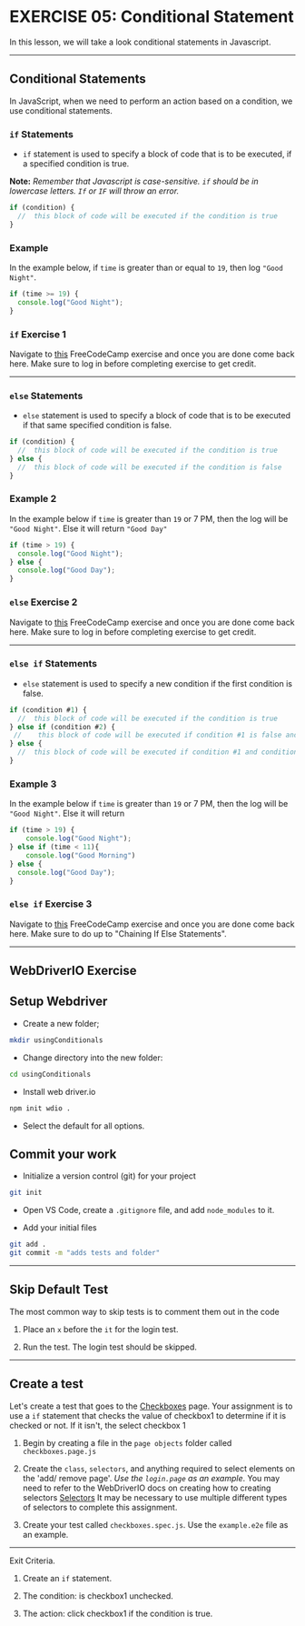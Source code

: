 # EXERCISE 05: Conditional Statement

In this lesson, we will take a look conditional statements in Javascript.

---

## Conditional Statements

In JavaScript, when we need to perform an action based on a condition, we use conditional statements.

### `if` Statements

- `if` statement is used to specify a block of code that is to be executed, if a specified condition is true.

**Note:** *Remember that Javascript is case-sensitive. `if` should be in lowercase letters. `If` or `IF` will throw an error.*

```js
if (condition) {
  //  this block of code will be executed if the condition is true
}
```

### Example

In the example below, if `time` is greater than or equal to `19`, then log `"Good Night"`.

```js
if (time >= 19) {
  console.log("Good Night");
}
```

### `if` Exercise 1<br> 
Navigate to [this](https://www.freecodecamp.org/learn/javascript-algorithms-and-data-structures/basic-javascript/use-conditional-logic-with-if-statements) FreeCodeCamp exercise and once you are done come back here. Make sure to log in before completing exercise to get credit.  

---

### `else` Statements

- `else` statement is used to specify a block of code that is to be executed if that same specified condition is false.

```js
if (condition) {
  //  this block of code will be executed if the condition is true
} else {
  //  this block of code will be executed if the condition is false
}
```

### Example 2

In the example below if `time` is greater than `19` or 7 PM, then the log will be `"Good Night"`. Else it will return `"Good Day"`

```js
if (time > 19) {
  console.log("Good Night");
} else {
  console.log("Good Day");
}
```
### `else` Exercise 2
Navigate to [this](https://www.freecodecamp.org/learn/javascript-algorithms-and-data-structures/basic-javascript/introducing-else-statements) FreeCodeCamp exercise and once you are done come back here. Make sure to log in before completing exercise to get credit. 


---

### `else if` Statements

- `else` statement is used to specify a new condition if the first condition is false.

```js
if (condition #1) {
  //  this block of code will be executed if the condition is true
} else if (condition #2) {
 //    this block of code will be executed if condition #1 is false and condition2 is true
} else {
  //  this block of code will be executed if condition #1 and condition #2 is false
}
```

### Example 3

In the example below if `time` is greater than `19` or 7 PM, then the log will be `"Good Night"`. Else it will return

```js
if (time > 19) {
    console.log("Good Night");
} else if (time < 11){
    console.log("Good Morning")
} else {
  console.log("Good Day");
}
```
### `else if` Exercise 3

Navigate to [this](https://www.freecodecamp.org/learn/javascript-algorithms-and-data-structures/basic-javascript/introducing-else-if-statements) FreeCodeCamp exercise and once you are done come back here. Make sure to do up to "Chaining If Else Statements".  

---
## WebDriverIO Exercise
## Setup Webdriver

- Create a new folder;

```sh
mkdir usingConditionals
```

- Change directory into the new folder:

```sh
cd usingConditionals
```

- Install web driver.io

```sh
npm init wdio .
```

- Select the default for all options.

## Commit your work

- Initialize a version control (git) for your project

```sh
git init
```

- Open VS Code, create a `.gitignore` file, and add `node_modules` to it.

- Add your initial files

```sh
git add .
git commit -m "adds tests and folder"
```

---

## Skip Default Test

The most common way to skip tests is to comment them out in the code

1. Place an `x` before the `it` for the login test.

2. Run the test. The login test should be skipped.

---

## Create a test

Let's create a test that goes to the [Checkboxes](http://the-internet.herokuapp.com/checkboxes) page. Your assignment is to use a `if` statement that checks the value of checkbox1 to determine if it is checked or not. If it isn't, the select checkbox 1

1. Begin by creating a file in the `page objects` folder called `checkboxes.page.js`

2. Create the `class`, `selectors`, and anything required to select elements on the 'add/ remove page'. *Use the `login.page` as an example*. You may need to refer to the WebDriverIO docs on creating how to creating selectors [Selectors](https://webdriver.io/docs/selectors/) It may be necessary to use multiple different types of selectors to complete this assignment.

3. Create your test called `checkboxes.spec.js`. Use the `example.e2e` file as an example.

---

Exit Criteria.

1. Create an `if` statement.

2. The condition: is checkbox1 unchecked.

3. The action: click checkbox1 if the condition is true.
